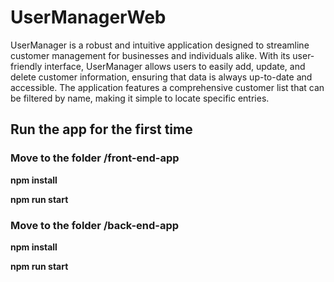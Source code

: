 # UserManagerWeb
UserManager is a robust and intuitive application designed to streamline customer management for businesses and individuals alike. With its user-friendly interface, UserManager allows users to easily add, update, and delete customer information, ensuring that data is always up-to-date and accessible. The application features a comprehensive customer list that can be filtered by name, making it simple to locate specific entries.

## Run the app for the first time

### Move to the folder /front-end-app
**npm install**

**npm run start**

### Move to the folder /back-end-app
**npm install**

**npm run start**
